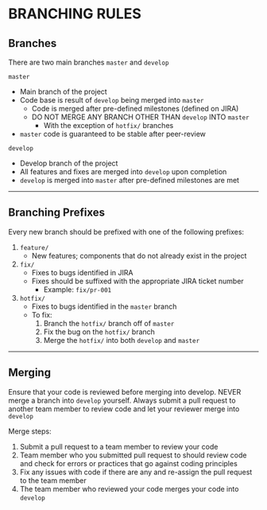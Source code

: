 # BRANCHING RULES

## Branches
There are two main branches `master` and `develop`

`master`

- Main branch of the project
- Code base is result of `develop` being merged into `master`
    - Code is merged after pre-defined milestones (defined on JIRA)
    - DO NOT MERGE ANY BRANCH OTHER THAN `develop` INTO `master`
        - With the exception of `hotfix/` branches
- `master` code is guaranteed to be stable after peer-review

`develop`

- Develop branch of the project
- All features and fixes are merged into `develop` upon completion
- `develop` is merged into `master` after pre-defined milestones are met

---

## Branching Prefixes
Every new branch should be prefixed with one of the following prefixes:

1. `feature/`
    - New features; components that do not already exist in the project
2. `fix/`
    - Fixes to bugs identified in JIRA
    - Fixes should be suffixed with the appropriate JIRA ticket number
        - Example: `fix/pr-001`
3. `hotfix/`
    - Fixes to bugs identified in the `master` branch
    - To fix:
        1. Branch the `hotfix/` branch off of `master`
        2. Fix the bug on the `hotfix/` branch
        3. Merge the `hotfix/` into both `develop` and `master`

---

## Merging
Ensure that your code is reviewed before merging into develop. NEVER merge a branch into `develop` yourself. Always submit a pull request to another team member to review code and let your reviewer merge into `develop`

Merge steps:

1. Submit a pull request to a team member to review your code
2. Team member who you submitted pull request to should review code and check for errors or practices that go against coding principles
3. Fix any issues with code if there are any and re-assign the pull request to the team member
4. The team member who reviewed your code merges your code into `develop`